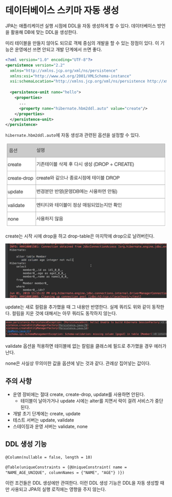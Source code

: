 # 데이터베이스 스키마 자동 생성

JPA는 애플리케이션 실행 시점에 DDL을 자동 생성하게 할 수 있다. 데이터베이스 방언을 활용해 DB에 맞는 DDL을 생성한다.

미리 테이블을 만들지 않아도 되므로 객체 중심의 개발을 할 수 있는 장점이 있다. 이 기능은 운영에선 쓰면 안되고 개발 단계에서 쓰면 좋다.

```xml
<?xml version="1.0" encoding="UTF-8"?>
<persistence version="2.2"
  xmlns="http://xmlns.jcp.org/xml/ns/persistence"
  xmlns:xsi="http://www.w3.org/2001/XMLSchema-instance"
  xsi:schemaLocation="http://xmlns.jcp.org/xml/ns/persistence http://xmlns.jcp.org/xml/ns/persistence/persistence_2_2.xsd">

  <persistence-unit name="hello">
    <properties>
      ...
      <property name="hibernate.hbm2ddl.auto" value="create"/>
    </properties>
  </persistence-unit>
</persistence>
```

`hibernate.hbm2ddl.auto`에 자동 생성과 관련된 옵션을 설정할 수 있다.

![](../../.gitbook/assets/kimyounghan-orm-jpa/04/스크린샷%202021-03-14%20오후%206.42.03.png)

create는 시작 시에 drop을 하고 drop-table은 마지막에 drop으로 날려버린다.

![](../../.gitbook/assets/kimyounghan-orm-jpa/04/스크린샷%202021-03-14%20오후%206.48.31.png)

update는 새로 컬럼을 추가했을 때 그 내용만 반영한다. 실제 쿼리도 위와 같이 동작한다. 컬림을 지운 것에 대해서는 아무 쿼리도 동작하지 않는다.

![](../../.gitbook/assets/kimyounghan-orm-jpa/04/스크린샷%202021-03-14%20오후%206.51.03.png)

validate 옵션을 적용하면 테이블에 없는 칼럼을 클래스에 필드로 추가했을 경우 에러가 난다.

none은 사실상 무의미한 값을 옵션에 넣는 것과 같다. 관례상 집어넣는 값이다.

## 주의 사항

- 운영 장비에는 절대 create, create-drop, update를 사용하면 안된다.
    - 테이블이 날아가거나 update 시에는 alter를 치면서 락이 걸려 서비스가 중단된다.
- 개발 초기 단계에는 create, update
- 테스트 서버는 update, validate
- 스테이징과 운영 서버는 validate, none

## DDL 생성 기능

`@Column(nullable = false, length = 10)`

`@Table(uniqueConstraints = {@UniqueConstraint( name = "NAME_AGE_UNIQUE", columnNames = {"NAME", "AGE"} )})`

이런 조건들은 DDL 생성에만 관여한다. 이런 DDL 생성 기능은 DDL을 자동 생성할 때만 사용되고 JPA의 실행 로직에는 영향을 주지 않는다.